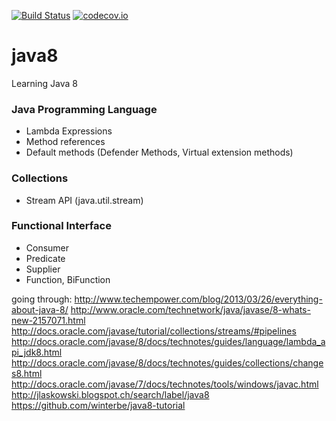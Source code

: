 [![Build Status](https://travis-ci.org/bzawadka/java8.png?branch=master)](https://travis-ci.org/bzawadka/java8)
[![codecov.io](https://codecov.io/github/bzawadka/java8/coverage.svg?branch=master)](https://codecov.io/github/bzawadka/java8?branch=master)

# java8
Learning Java 8

### Java Programming Language
- Lambda Expressions
- Method references
- Default methods (Defender Methods, Virtual extension methods)

### Collections
- Stream API (java.util.stream)

### Functional Interface
- Consumer
- Predicate
- Supplier
- Function, BiFunction

going through:
http://www.techempower.com/blog/2013/03/26/everything-about-java-8/
http://www.oracle.com/technetwork/java/javase/8-whats-new-2157071.html
http://docs.oracle.com/javase/tutorial/collections/streams/#pipelines
http://docs.oracle.com/javase/8/docs/technotes/guides/language/lambda_api_jdk8.html
http://docs.oracle.com/javase/8/docs/technotes/guides/collections/changes8.html
http://docs.oracle.com/javase/7/docs/technotes/tools/windows/javac.html
http://jlaskowski.blogspot.ch/search/label/java8
https://github.com/winterbe/java8-tutorial

